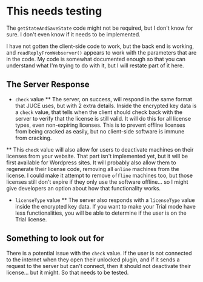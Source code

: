# This needs testing

The `getStateAndSaveState` code might not be required, but I don't know for sure. I don't even know if it needs to be implemented.

I have not gotten the client-side code to work, but the back end is working, and `readReplyFromWebserver()` appears to work with the parameters that are in the code. My code is somewhat documented enough so that you can understand what I'm trying to do with it, but I will restate part of it here.

## The Server Response
* `check` value
** The server, on success, will respond in the same format that JUCE uses, but with 2 extra details. Inside the encrypted key data is a `check` value, that tells when the client should check back with the server to verify that the license is still valid. It will do this for all license types, even non-expiring licenses. This is to prevent offline licenses from being cracked as easily, but no client-side software is immune from cracking. 

** This `check` value will also allow for users to deactivate machines on their licenses from your website. That part isn't implemented yet, but it will be first available for Wordpress sites. It will probably also allow them to regenerate their license code, removing all `online` machines from the license. I could make it attempt to remove `offline` machines too, but those licenses still don't expire if they only use the software offline... so I might give developers an option about how that functionality works.

* `licenseType` value
** The server also responds with a `licenseType` value inside the encrypted key data. If you want to make your Trial mode have less functionalities, you will be able to determine if the user is on the Trial license.

## Something to look out for
There is a potential issue with the `check` value. If the user is not connected to the internet when they open their unlocked plugin, and if it sends a request to the server but can't connect, then it should not deactivate their license... but it might. So that needs to be tested.

